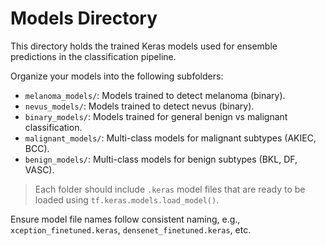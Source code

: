 # Models Directory

This directory holds the trained Keras models used for ensemble predictions in the classification pipeline.

Organize your models into the following subfolders:

- `melanoma_models/`: Models trained to detect melanoma (binary).
- `nevus_models/`: Models trained to detect nevus (binary).
- `binary_models/`: Models trained for general benign vs malignant classification.
- `malignant_models/`: Multi-class models for malignant subtypes (AKIEC, BCC).
- `benign_models/`: Multi-class models for benign subtypes (BKL, DF, VASC).

> Each folder should include `.keras` model files that are ready to be loaded using `tf.keras.models.load_model()`.

Ensure model file names follow consistent naming, e.g., `xception_finetuned.keras`, `densenet_finetuned.keras`, etc.
